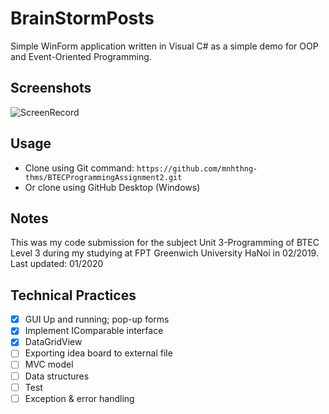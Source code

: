 # BrainStormPosts

Simple WinForm application written in Visual C# as a simple demo for OOP and Event-Oriented Programming. 

## Screenshots
![ScreenRecord](https://raw.githubusercontent.com/mnhthng-thms/BTECProgrammingAssignment2/master/Screenshots.gif)

## Usage
* Clone using Git command: ```https://github.com/mnhthng-thms/BTECProgrammingAssignment2.git```
* Or clone using GitHub Desktop (Windows)

## Notes
This was my code submission for the subject Unit 3-Programming of BTEC Level 3 during my studying at FPT Greenwich University HaNoi in 02/2019. 
Last updated: 01/2020

## Technical Practices 
- [x] GUI Up and running; pop-up forms
- [x] Implement IComparable interface
- [x] DataGridView 
- [ ] Exporting idea board to external file
- [ ] MVC model
- [ ] Data structures
- [ ] Test
- [ ] Exception & error handling
